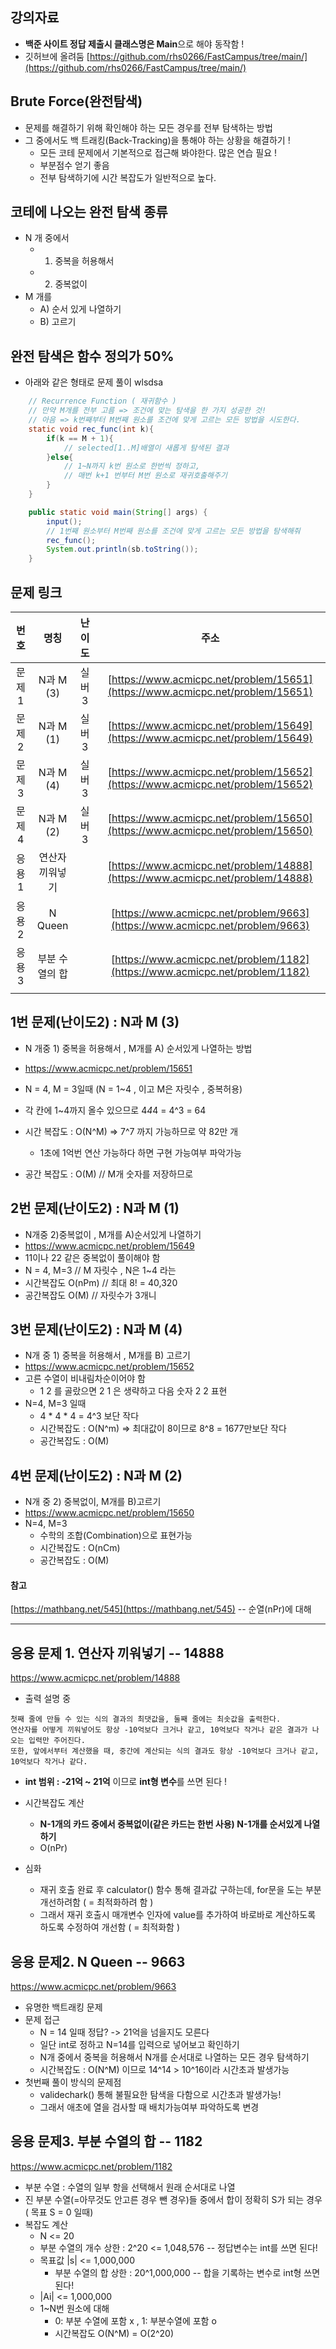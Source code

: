 ﻿## 강의자료 
- **백준 사이트 정답 제출시 클래스명은 Main**으로 해야 동작함 ! 
- 깃허브에 올려둠 
[https://github.com/rhs0266/FastCampus/tree/main/](https://github.com/rhs0266/FastCampus/tree/main/)


## Brute Force(완전탐색)
- 문제를 해결하기 위해 확인해야 하는 모든 경우를 전부 탐색하는 방법 
- 그 중에서도 백 트래킹(Back-Tracking)을 통해야 하는 상황을 해결하기 ! 
  - 모든 코테 문제에서 기본적으로 접근해 봐야한다. 많은 연습 필요 ! 
  - 부분점수 얻기 좋음 
  - 전부 탐색하기에 시간 복잡도가 일반적으로 높다.

## 코테에 나오는 완전 탐색 종류 
- N 개 중에서 
  - 1) 중복을 허용해서 
  - 2) 중복없이
- M 개를 
  - A) 순서 있게 나열하기 
  - B) 고르기 

## 완전 탐색은 함수 정의가 50% 
- 아래와 같은 형태로 문제 풀이 wlsdsa
```java
    // Recurrence Function ( 재귀함수 )
    // 만약 M개를 전부 고름 => 조건에 맞는 탐색을 한 가지 성공한 것! 
    // 아음 => k번째부터 M번째 원소를 조건에 맞게 고르는 모든 방법을 시도한다.
    static void rec_func(int k){
        if(k == M + 1){
            // selected[1..M]배열이 새롭게 탐색된 결과
        }else{
            // 1~N까지 k번 원소로 한번씩 정하고,
            // 매번 k+1 번부터 M번 원소로 재귀호출해주기 
        }
    }

    public static void main(String[] args) {
        input();
        // 1번째 원소부터 M번째 원소를 조건에 맞게 고르는 모든 방법을 탐색해줘 
        rec_func();
        System.out.println(sb.toString());
    }

```
## 문제 링크 
|번호|명칭|난이도|주소|
|:------:|:--------:|:--------:|:--------------:|
| 문제1  |N과 M (3)|실버3|[https://www.acmicpc.net/problem/15651](https://www.acmicpc.net/problem/15651)|
| 문제2  |N과 M (1)|실버3|[https://www.acmicpc.net/problem/15649](https://www.acmicpc.net/problem/15649)|
| 문제3  |N과 M (4)|실버3|[https://www.acmicpc.net/problem/15652](https://www.acmicpc.net/problem/15652)|
| 문제4  |N과 M (2)|실버3|[https://www.acmicpc.net/problem/15650](https://www.acmicpc.net/problem/15650)|
| 응용1  |연산자 끼워넣기||[https://www.acmicpc.net/problem/14888](https://www.acmicpc.net/problem/14888)|
| 응용2  |N Queen||[https://www.acmicpc.net/problem/9663](https://www.acmicpc.net/problem/9663)|
| 응용3  |부분 수열의 합||[https://www.acmicpc.net/problem/1182](https://www.acmicpc.net/problem/1182)|
||||[]()|

## 1번 문제(난이도2) : N과 M (3)
- N 개중 1) 중복을 허용해서 , M개를 A) 순서있게 나열하는 방법
- https://www.acmicpc.net/problem/15651
- N = 4, M = 3일때   (N = 1~4 , 이고 M은 자릿수 , 중복허용)

- 각 칸에 1~4까지 올수 있으므로 4*4*4 = 4^3 = 64 
- 시간 복잡도 : O(N^M) => 7^7 까지 가능하므로 약 82만 개
  - 1초에 1억번 연산 가능하다 하면 구현 가능여부 파악가능 
- 공간 복잡도 : O(M)    // M개 숫자를 저장하므로 

## 2번 문제(난이도2) : N과 M (1)
- N개중 2)중복없이 , M개를 A)순서있게 나열하기 
- https://www.acmicpc.net/problem/15649
- 11이나 22 같은 중복없이 풀이해야 함
- N = 4, M=3      // M 자릿수 , N은 1~4 라는 
- 시간복잡도 O(nPm) // 최대 8! = 40,320
- 공간복잡도 O(M)   // 자릿수가 3개니 

## 3번 문제(난이도2) : N과 M (4)
- N개 중 1) 중복을 허용해서 , M개를 B) 고르기 
- https://www.acmicpc.net/problem/15652
- 고른 수열이 비내림차순이어야 함 
  - 1 2 를 골랐으면 2 1 은 생략하고 다음 숫자 2 2 표현
- N=4, M=3 일때 
  - 4 * 4 * 4 = 4^3 보단 작다
  - 시간복잡도 : O(N^m) => 최대값이 8이므로 8^8 = 1677만보단 작다 
  - 공간복잡도 : O(M)  
  
## 4번 문제(난이도2) : N과 M (2)
- N개 중 2) 중복없이, M개를 B)고르기
- https://www.acmicpc.net/problem/15650
- N=4, M=3 
  - 수학의 조합(Combination)으로 표현가능 
  - 시간복잡도 : O(nCm) 
  - 공간복잡도 : O(M)


#### 참고 
[https://mathbang.net/545](https://mathbang.net/545) -- 순열(nPr)에 대해 

---------------------------------------------------
## 응용 문제 1. 연산자 끼워넣기 -- 14888 
https://www.acmicpc.net/problem/14888
- 출력 설명 중 
```
첫째 줄에 만들 수 있는 식의 결과의 최댓값을, 둘째 줄에는 최솟값을 출력한다. 
연산자를 어떻게 끼워넣어도 항상 -10억보다 크거나 같고, 10억보다 작거나 같은 결과가 나오는 입력만 주어진다. 
또한, 앞에서부터 계산했을 때, 중간에 계산되는 식의 결과도 항상 -10억보다 크거나 같고, 10억보다 작거나 같다.
```
- **int 범위 : -21억 ~ 21억**  이므로 **int형 변수**를 쓰면 된다 ! 
- 시간복잡도 계산 
  - **N-1개의 카드 중에서 중복없이(같은 카드는 한번 사용) N-1개를 순서있게 나열하기**
  - O(nPr)

- 심화 
  - 재귀 호출 완료 후 calculator() 함수 통해 결과값 구하는데, for문을 도는 부분 개선하려함 ( = 최적화하려 함 )
  - 그래서 재귀 호출시  매개변수 인자에 value를 추가하여 바로바로 계산하도록 하도록 수정하여 개선함 ( = 최적화함 ) 

## 응용 문제2. N Queen -- 9663
https://www.acmicpc.net/problem/9663
- 유명한 백트래킹 문제 
- 문제 접근   
  - N = 14 일때 정답? -> 21억을 넘을지도 모른다
  - 일단 int로 정하고 N=14를 입력으로 넣어보고 확인하기
  - N개 중에서 중복을 허용해서 N개를 순서대로 나열하는 모든 경우 탐색하기
  - 시간복잡도 : O(N^M) 이므로 14^14 > 10^16이라 시간초과 발생가능 
- 첫번째 풀이 방식의 문제점 
  - validechark() 통해 불필요한 탐색을 다함으로 시간초과 발생가능!
  - 그래서 애초에 열을 검사할 때 배치가능여부 파악하도록 변경 
  
## 응용 문제3. 부분 수열의 합 -- 1182
https://www.acmicpc.net/problem/1182
- 부분 수열 : 수열의 일부 항을 선택해서 원래 순서대로 나열 
- 진 부분 수열(=아무것도 안고른 경우 뺀 경우)들 중에서 합이 정확히 S가 되는 경우 ( 목표 S = 0 일때) 
- 복잡도 계산 
  -  N <= 20 
    - 부분 수열의 개수 상한 : 2^20 <= 1,048,576 -- 정답변수는 int를 쓰면 된다!
  - 목표값 |s| <= 1,000,000
    - 부분 수열의 합 상한 : 20^1,000,000 -- 합을 기록하는 변수로 int형 쓰면 된다!
  - |Ai| <= 1,000,000
  - 1~N번 원소에 대해 
    - 0: 부분 수열에 포함 x , 1: 부분수열에 포함 o
    - 시간복잡도 O(N^M) = O(2^20)